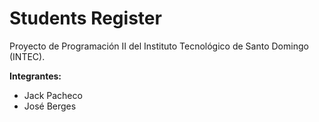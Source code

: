 # Students Register
Proyecto de Programación II del Instituto Tecnológico de Santo Domingo (INTEC).

**Integrantes:**
 - Jack Pacheco
 - José Berges



